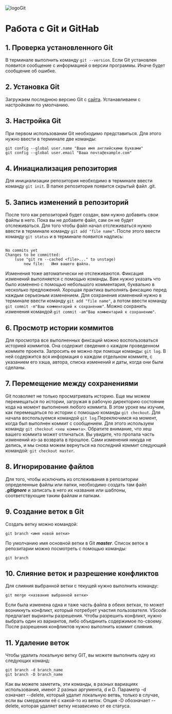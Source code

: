 ![logoGit](1color-orange-lightbg@2x.png)
# Работа с Git и GitHab   

## 1. Проверка установленного Git

В терминале выполнить команду `git --version`.
Если Git установлен появится сообщение с информацией о версии программы. Иначе будет сообщение об ошибке.

## 2. Установка Git

Загружаем последнюю версию Git с [сайта](https://git-scm.com/downloads). Устанавливаем с настройками по умолчанию.

## 3. Настройка Git

При первом использовании Git необходимо представиться.
Для этого нужно ввести в терминале две команды:

```
git config --global user.name "Ваше имя английскими буквами"
git config --global user.email "Ваша почта@example.com"

```

## 4. Иниациализация репозитория

Для инициализации репозитория необходимо в терминале ввести команду `git init`.  В папке репозитория появится скрытый файл .git.

## 5. Запись изменений в репозиторий

После того как репозиторий будет создан, вам нужно добавить свои файлы в него. Пока вы не добавите файл, сам он не будет отслеживаться. Для того чтобы файл начал отслеживаться нужно ввести в терминале команду `git add "file name"`. После этого ввести команду `git status` и в терминале появится надпись:
```

No commits yet
Changes to be committed:
    (use "git rm --cached <file>..." to unstage)
        new file:   Имя вашего файла.
```

Изменения тоже автоматически не отслеживаются. Фиксация изменений выполняется с помощью команды. Вам нужно указать что было изменено с помощью небольшого комментария, буквально в несколько предложений. Хорошая практика выполнять фиксацию перед каждым серьезным изменением. Для сохранения изменений нужно в терминале ввести команду `git add "file name"`, а потом ввести команду  `git commit -m"Ваш комментарий к сохранению"`. Можно сохранить изменения командой `git commit -am"Ваш комментарий к сохранению"`.

## 6. Просмотр истории коммитов

Для просмотра все выполненных фиксаций можно воспользоваться историей коммитов. Она содержит сведения о каждом проведенном коммите проекта. Запросить ее можно при помощи команды: `git log`. В ней содержится вся информация о каждом отдельном коммите, с указанием его хэша, автора, списка изменений и даты, когда они были сделаны.

## 7. Перемещение между сохранениями

Git позволяет не только просматривать историю. Еще мы можем перемещаться по истории, загружая в рабочую директорию состояние кода на момент выполнения любого коммита. В этом уроке мы изучим, как перемещаться по истории с помощью команды `git checkout`. Для начала воспользуемся командой `git log`.Переключимся на момент, когда был выполнен коммит с сообщением. Для этого используем команду `git checkout <хеш коммита>`. Обратите внимание, что хеш вашего коммита может отличаться. Вы увидите, что пропала часть изменений из-за возврата в прошлое. Сами изменения никуда не делись, и мы снова можем вернуться на последний коммит следующей командой: `git checkout master`.

## 8. Игнорирование файлов

Для того, чтобы исключить из отслеживания в репозитории определенные файлы  или папки, необходимо создать там файл ***.gitignore*** и записать в него их названия или шаблоны, соответствующие таким файлам и папкам.

## 9. Создание веток в Git

Создать ветку можно командой:
```
git branch <имя новой ветки>
```
По умолчанию имя основной ветки в Git ***master***.
Список веток в репозитарии можно посмотреть с помощью команды:
```
git branch
```
## 10. Слияние веток и разрешение конфликтов

Для слияния выбранной ветки с текущей нужно выполнить команду:
```
git merge <название выбранной ветки>
```
Если была изменена одна и таже часть файла в обеих ветках, то может возникнуть конфликт, который потребует участия пользователя. VScode предлагает вырианты разрешения. Чтобы разрешить конфликт, нужно выбрать один из вариантов, либо объединить содержимое по-своему.
После разрешения конфликтов нужно выполнить коммит слияния.

## 11. Удаление веток

Чтобы удалить локальную ветку GIT, вы можете выполнить одну из следующих команд:
```
git branch -d branch_name
git branch -D branch_name
```
Как вы можете заметить, эти команды, в разных вариациях использования, имеют 2 разных аргумента, d и D.
Параметр -d означает --delete, который удалит локальную ветвь, только в случае, если вы смерджили её с какой-то из веток.
Опция -D обозначает --delete, которая удаляет ветку независимо от ее статуса.